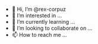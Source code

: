 - 👋 Hi, I’m @rex-corpuz
- 👀 I’m interested in ...
- 🌱 I’m currently learning ...
- 💞️ I’m looking to collaborate on ...
- 📫 How to reach me ...

<!---
rex-corpuz/rex-corpuz is a ✨ special ✨ repository because its `README.md` (this file) appears on your GitHub profile.
You can click the Preview link to take a look at your changes.
--->
